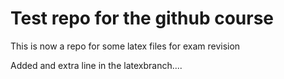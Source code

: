 # Test repo for the github course

This is now a repo for some latex files for exam revision

Added and extra line in the latexbranch....
